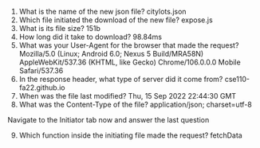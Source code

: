 1. What is the name of the new json file?
citylots.json
2. Which file initiated the download of the new file?
expose.js
3. What is its file size?
151b
4. How long did it take to download?
98.84ms
5. What was your User-Agent for the browser that made the request?
Mozilla/5.0 (Linux; Android 6.0; Nexus 5 Build/MRA58N) AppleWebKit/537.36 (KHTML, like Gecko) Chrome/106.0.0.0 Mobile Safari/537.36
6. In the response header, what type of server did it come from?
cse110-fa22.github.io
7. When was the file last modified?
Thu, 15 Sep 2022 22:44:30 GMT
8. What was the Content-Type of the file?
application/json; charset=utf-8

Navigate to the Initiator tab now and answer the last question

9. Which function inside the initiating file made the request?
    fetchData